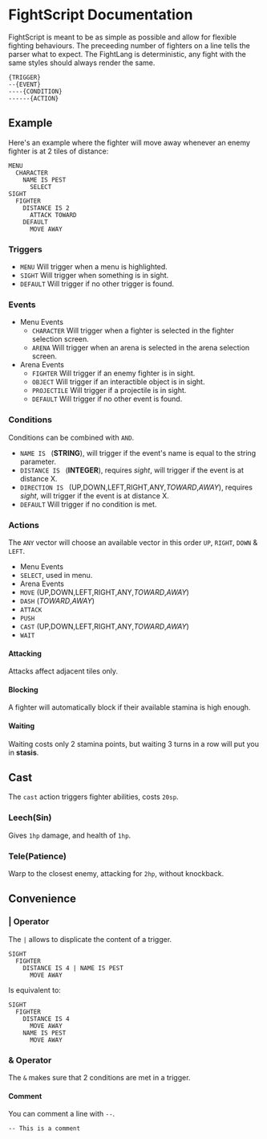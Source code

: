 # FightScript Documentation

FightScript is meant to be as simple as possible and allow for flexible fighting behaviours. The preceeding number of fighters on a line tells the parser what to expect. The FightLang is deterministic, any fight with the same styles should always render the same.

```
{TRIGGER}
--{EVENT}
----{CONDITION}
------{ACTION}
```

## Example
Here's an example where the fighter will move away whenever an enemy fighter is at 2 tiles of distance:

```
MENU
  CHARACTER
    NAME IS PEST
      SELECT
SIGHT
  FIGHTER
    DISTANCE IS 2
      ATTACK TOWARD
    DEFAULT
      MOVE AWAY
```

### Triggers

- `MENU` Will trigger when a menu is highlighted.
- `SIGHT` Will trigger when something is in sight.
- `DEFAULT` Will trigger if no other trigger is found.

### Events

- Menu Events
  - `CHARACTER` Will trigger when a fighter is selected in the fighter selection screen.
  - `ARENA` Will trigger when an arena is selected in the arena selection screen.
- Arena Events
  - `FIGHTER` Will trigger if an enemy fighter is in sight.
  - `OBJECT` Will trigger if an interactible object is in sight.
  - `PROJECTILE` Will trigger if a projectile is in sight.
  - `DEFAULT` Will trigger if no other event is found.

### Conditions

Conditions can be combined with `AND`.

- `NAME IS ` (**STRING**), will trigger if the event's name is equal to the string parameter.
- `DISTANCE IS ` (**INTEGER**), requires *sight*, will trigger if the event is at distance X.
- `DIRECTION IS ` (UP,DOWN,LEFT,RIGHT,ANY,*TOWARD*,*AWAY*), requires *sight*, will trigger if the event is at distance X.
- `DEFAULT` Will trigger if no condition is met.

### Actions

The `ANY` vector will choose an available vector in this order `UP`, `RIGHT`, `DOWN` & `LEFT`. 

- Menu Events
- `SELECT`, used in menu.
- Arena Events
- `MOVE`   (UP,DOWN,LEFT,RIGHT,ANY,*TOWARD*,*AWAY*)
- `DASH`   (*TOWARD*,*AWAY*)
- `ATTACK` 
- `PUSH`   
- `CAST`   (UP,DOWN,LEFT,RIGHT,ANY,*TOWARD*,*AWAY*)
- `WAIT`

#### Attacking

Attacks affect adjacent tiles only. 

#### Blocking

A fighter will automatically block if their available stamina is high enough.

#### Waiting

Waiting costs only 2 stamina points, but waiting 3 turns in a row will put you in **stasis**.

## Cast

The `cast` action triggers fighter abilities, costs `20sp`.

### Leech(Sin)

Gives `1hp` damage, and health of `1hp`.

### Tele(Patience)

Warp to the closest enemy, attacking for `2hp`, without knockback.


## Convenience

### | Operator

The `|` allows to displicate the content of a trigger.
```
SIGHT
  FIGHTER
    DISTANCE IS 4 | NAME IS PEST
      MOVE AWAY
```

Is equivalent to:
```
SIGHT
  FIGHTER
    DISTANCE IS 4
      MOVE AWAY
    NAME IS PEST
      MOVE AWAY
```

### & Operator

The `&` makes sure that 2 conditions are met in a trigger.

#### Comment

You can comment a line with `--`.

```
-- This is a comment
```